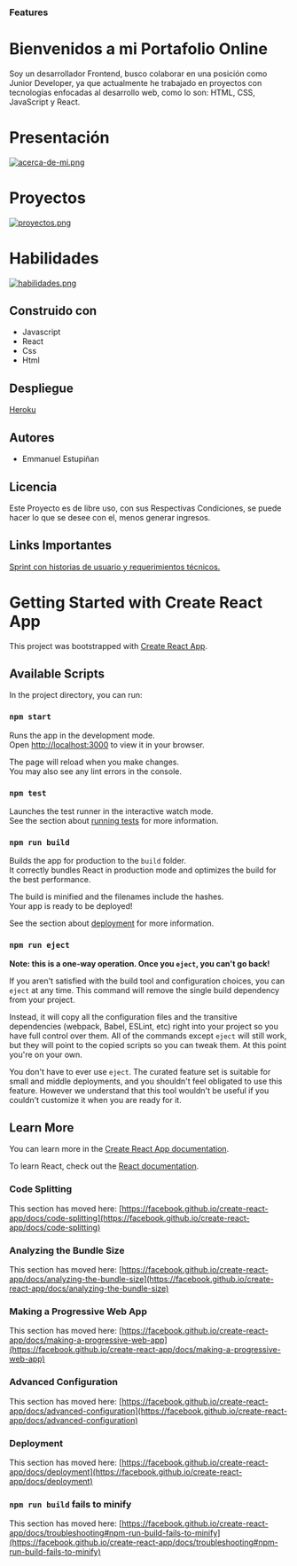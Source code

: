 ### Features

# Bienvenidos a mi Portafolio Online

Soy un desarrollador Frontend, busco colaborar en
una posición como Junior Developer, ya que
actualmente he trabajado en proyectos con
tecnologías enfocadas al desarrollo web, como lo
son: HTML, CSS, JavaScript y React.

# Presentación

[![acerca-de-mi.png](https://i.postimg.cc/6389tGsD/acerca-de-mi.png)](https://postimg.cc/PpkGMJ54)

# Proyectos

[![proyectos.png](https://i.postimg.cc/bwL8nRp7/proyectos.png)](https://postimg.cc/Mnch2Vc5)

# Habilidades

[![habilidades.png](https://i.postimg.cc/sXGRtd7z/habilidades.png)](https://postimg.cc/cgWjnzFk)

## Construido con

- Javascript
- React
- Css
- Html

## Despliegue

[Heroku](https://portafolioonline.herokuapp.com/)

## Autores

- Emmanuel Estupiñan

## Licencia

Este Proyecto es de libre uso, con sus Respectivas Condiciones, se puede hacer lo que se desee con el, menos generar ingresos.

## Links Importantes

[Sprint con historias de usuario y requerimientos técnicos.](https://emmanueles1993.atlassian.net/jira/software/projects/PO/boards/3)

# Getting Started with Create React App

This project was bootstrapped with [Create React App](https://github.com/facebook/create-react-app).

## Available Scripts

In the project directory, you can run:

### `npm start`

Runs the app in the development mode.\
Open [http://localhost:3000](http://localhost:3000) to view it in your browser.

The page will reload when you make changes.\
You may also see any lint errors in the console.

### `npm test`

Launches the test runner in the interactive watch mode.\
See the section about [running tests](https://facebook.github.io/create-react-app/docs/running-tests) for more information.

### `npm run build`

Builds the app for production to the `build` folder.\
It correctly bundles React in production mode and optimizes the build for the best performance.

The build is minified and the filenames include the hashes.\
Your app is ready to be deployed!

See the section about [deployment](https://facebook.github.io/create-react-app/docs/deployment) for more information.

### `npm run eject`

**Note: this is a one-way operation. Once you `eject`, you can't go back!**

If you aren't satisfied with the build tool and configuration choices, you can `eject` at any time. This command will remove the single build dependency from your project.

Instead, it will copy all the configuration files and the transitive dependencies (webpack, Babel, ESLint, etc) right into your project so you have full control over them. All of the commands except `eject` will still work, but they will point to the copied scripts so you can tweak them. At this point you're on your own.

You don't have to ever use `eject`. The curated feature set is suitable for small and middle deployments, and you shouldn't feel obligated to use this feature. However we understand that this tool wouldn't be useful if you couldn't customize it when you are ready for it.

## Learn More

You can learn more in the [Create React App documentation](https://facebook.github.io/create-react-app/docs/getting-started).

To learn React, check out the [React documentation](https://reactjs.org/).

### Code Splitting

This section has moved here: [https://facebook.github.io/create-react-app/docs/code-splitting](https://facebook.github.io/create-react-app/docs/code-splitting)

### Analyzing the Bundle Size

This section has moved here: [https://facebook.github.io/create-react-app/docs/analyzing-the-bundle-size](https://facebook.github.io/create-react-app/docs/analyzing-the-bundle-size)

### Making a Progressive Web App

This section has moved here: [https://facebook.github.io/create-react-app/docs/making-a-progressive-web-app](https://facebook.github.io/create-react-app/docs/making-a-progressive-web-app)

### Advanced Configuration

This section has moved here: [https://facebook.github.io/create-react-app/docs/advanced-configuration](https://facebook.github.io/create-react-app/docs/advanced-configuration)

### Deployment

This section has moved here: [https://facebook.github.io/create-react-app/docs/deployment](https://facebook.github.io/create-react-app/docs/deployment)

### `npm run build` fails to minify

This section has moved here: [https://facebook.github.io/create-react-app/docs/troubleshooting#npm-run-build-fails-to-minify](https://facebook.github.io/create-react-app/docs/troubleshooting#npm-run-build-fails-to-minify)
